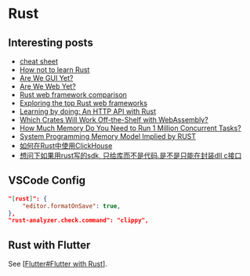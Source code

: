 # Rust

## Interesting posts

- [cheat sheet](https://cheats.rs/)
- [How not to learn Rust](https://dystroy.org/blog/how-not-to-learn-rust/)
- [Are We GUI Yet?](https://github.com/areweguiyet/areweguiyet)
- [Are We Web Yet?](https://github.com/rust-lang/arewewebyet)
- [Rust web framework comparison](https://github.com/flosse/rust-web-framework-comparison)
- [Exploring the top Rust web frameworks](https://blog.logrocket.com/top-rust-web-frameworks/)
- [Learning by doing: An HTTP API with Rust](https://blog.frankel.ch/http-api-rust/)
- [Which Crates Will Work Off-the-Shelf with WebAssembly?](https://rustwasm.github.io/docs/book/reference/which-crates-work-with-wasm.html)
- [How Much Memory Do You Need to Run 1 Million Concurrent Tasks?](https://pkolaczk.github.io/memory-consumption-of-async/)
- [System Programming Memory Model Implied by RUST](https://t4wydfkrrq.feishu.cn/docx/doxcnM3juNBUJfxGcIWOfJRLk5g)
- [如何在Rust中使用ClickHouse](https://cloud.tencent.com/developer/article/1814306)
- [想问下如果用rust写的sdk, 只给库而不是代码.是不是只能在封装dll c接口](https://rustcc.cn/article?id=62bbfc2f-230d-4abc-ad94-8390a8487520)

## VSCode Config

```json
"[rust]": {
    "editor.formatOnSave": true,
},
"rust-analyzer.check.command": "clippy",
```

## Rust with Flutter

See [[Flutter#Flutter with Rust]].

[//begin]: # "Autogenerated link references for markdown compatibility"
[Flutter#Flutter with Rust]: Flutter.md "Flutter"
[//end]: # "Autogenerated link references"
